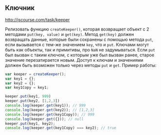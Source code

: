 ## Ключник
<http://jscourse.com/task/keeper>

Релизовать функцию `createKeeper()`, которая возвращает объект с 2 методами `put(key, value)`
и `get(key)`. Метод `get(key)` должен возвращать данные, которые были сохранены с помощью метода
`put`, если вызывается с тем-же значением `key`, что и `put`. Ключами могут быть как объекты,
так и примитивы, про `NaN` не задумываться. Если `put` был вызван с таким ключом,
с которым уже был вызван ранее, старое значение перезатирается новым.
Доступ к ключам и значениями должен быть возможен только через методы `put` и `get`.
Пример работы:

```js
var keeper = createKeeper();
var key1 = {};
var key2 = {};
var key1Copy = key1;

keeper.put(key1, 999)
keeper.put(key2, [1,2,3])
console.log(keeper.get(key1)); // 999
console.log(keeper.get(key2)); // [1,2,3]
console.log(keeper.get(key1Copy)); // 999
console.log(keeper.get({})); // null
keeper.put(key1, key2);
console.log(keeper.get(key1Copy) === key2); // true
```
